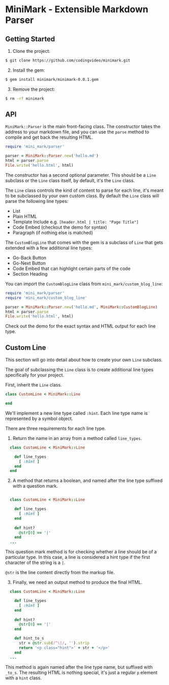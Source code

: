 # MiniMark - Extensible Markdown Parser

## Getting Started

1. Clone the project:
```bash
$ git clone https://github.com/codingvideo/minimark.git
```

2. Install the gem:
```bash
$ gem install minimark/minimark-0.0.1.gem
```

3. Remove the project:
```bash
$ rm -rf minimark
```

## API

`MiniMark::Parser` is the main front-facing class. The constructor takes the address to your markdown file, and you can use the `parse` method to compile and get back the resulting HTML.

```rb
require 'mini_mark/parser'

parser = MiniMark::Parser.new('hello.md')
html = parser.parse
File.write('hello.html', html)
```

The constructor has a second optional parameter. This should be a `Line` subclass or the `Line` class itself, by default, it's the `Line` class.

The `Line` class controls the kind of content to parse for each line, it's meant to be subclassed by your own custom class. By default the `Line` class will parse the following line types:

- List
- Plain HTML
- Template Include e.g. `[header.html | title: "Page Title"]`
- Code Embed (checkout the demo for syntax)
- Paragraph (if nothing else is matched)

The `CustomBlogLine` that comes with the gem is a subclass of `Line` that gets extended with a few additional line types:

- Go-Back Button
- Go-Next Button
- Code Embed that can highlight certain parts of the code
- Section Heading

You can import the `CustomBlogLine` class from `mini_mark/custom_blog_line`:

```rb
require 'mini_mark/parser'
require 'mini_mark/custom_blog_line'

parser = MiniMark::Parser.new('hello.md', MiniMark::CustomBlogLine)
html = parser.parse
File.write('hello.html', html)
```

Check out the demo for the exact syntax and HTML output for each line type.

## Custom Line

This section will go into detail about how to create your own `Line` subclass.

The goal of subclassing the `Line` class is to create additional line types specifically for your project.

First, inherit the `Line` class.

```rb
class CustomLine < MiniMark::Line

end
```

We'll implement a new line type called `:hint`. Each line type name is represented by a symbol object.

There are three requirements for each line type.

1) Return the name in an array from a method called `line_types`.

```rb
  class CustomLine < MiniMark::Line

    def line_types
      [ :hint ]
    end
  end
```

2) A method that returns a boolean, and named after the line type suffixed with a question mark.

```rb

  class CustomLine < MiniMark::Line

    def line_types
      [ :hint ]
    end
    
    def hint? 
      @str[0] == '|'
    end
  ...
```

This question mark method is for checking whether a line should be of a particular type. In this case, a line is considered a hint type if the first character of the string is a `|`.

`@str` is the line content directly from the markup file.

3) Finally, we need an output method to produce the final HTML.

```rb
  class CustomLine < MiniMark::Line

    def line_types
      [ :hint ]
    end
    
    def hint? 
      @str[0] == '|'
    end

    def hint_to_s
      str = @str.sub(/^\|/, '').strip
      return '<p class="hint">' + str + '</p>'
    end
  ...
```

This method is again named after the line type name, but suffixed with `_to_s`. The resulting HTML is nothing special, it's just a regular `p` element with a `hint` class.



